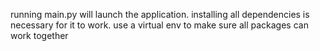 running main.py will launch the application. 
installing all dependencies is necessary for it to work. 
use a virtual env to make sure all packages can work together
